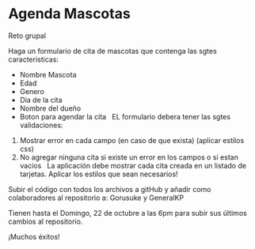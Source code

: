 # Agenda Mascotas

Reto grupal

Haga un formulario de cita de mascotas que contenga las sgtes caracteristicas:
 
* Nombre Mascota
* Edad
* Genero
* Dia de la cita
* Nombre del dueño
* Boton para agendar la cita
 
EL formulario debera tener las sgtes validaciones: 
1. Mostrar error en cada campo (en caso de que exista) (aplicar estilos css)
2. No agregar ninguna cita si existe un error en los campos o si estan vacios
 
La aplicación debe mostrar cada cita creada en un listado de tarjetas.
Aplicar los estilos que sean necesarios!

Subir el código con todos los archivos a gitHub y añadir como colaboradores al repositorio a: Gorusuke y GeneralKP

Tienen hasta el Domingo, 22 de octubre a las 6pm para subir sus últimos cambios al repositorio.

¡Muchos éxitos!
